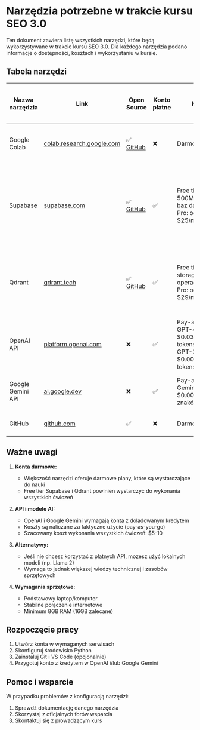 # Narzędzia potrzebne w trakcie kursu SEO 3.0

Ten dokument zawiera listę wszystkich narzędzi, które będą wykorzystywane w trakcie kursu SEO 3.0. Dla każdego narzędzia podano informacje o dostępności, kosztach i wykorzystaniu w kursie.

## Tabela narzędzi

| Nazwa narzędzia | Link | Open Source | Konto płatne | Koszt | Tygodnie kursu | Wymagane | Wymagana wersja + szacowane koszty na kurs | Komentarze |
|----------------|------|-------------|--------------|-------|----------------|----------|-------------------------------------------|------------|
| Google Colab | [colab.research.google.com](https://colab.research.google.com) | ✅ [GitHub](https://github.com/googlecolab/colabtools) | ❌ | Darmowe | 2-4 | ✅ | Wersja darmowa | Podstawowe narzędzie do pracy z kodem Python i modelami AI |
| Supabase | [supabase.com](https://supabase.com) | ✅ [GitHub](https://github.com/supabase/supabase) | ✅ | Free tier: 500MB, 50MB baz danych<br>Pro: od $25/miesiąc | 2-4 | ❌ | Wersja darmowa | Baza danych PostgreSQL z rozszerzeniami do przechowywania wektorów. Możesz wybrać Supabase lub Qdrant - są to rozwiązania zamienne. |
| Qdrant | [qdrant.tech](https://qdrant.tech) | ✅ [GitHub](https://github.com/qdrant/qdrant) | ✅ | Free tier: 1GB storage, 100K operacji/miesiąc<br>Pro: od $29/miesiąc | 4 | ❌ | Wersja darmowa | Baza danych wektorowa do przechowywania embeddingów. Możesz wybrać Qdrant lub Supabase - są to rozwiązania zamienne. |
| OpenAI API | [platform.openai.com](https://platform.openai.com) | ❌ | ✅ | Pay-as-you-go<br>GPT-4: $0.03/1K tokens<br>GPT-3.5: $0.002/1K tokens | 2-4 | ✅ | Konto płatne, szacowany koszt: $5-10 | Dostęp do modeli GPT-4 i GPT-3.5 |
| Google Gemini API | [ai.google.dev](https://ai.google.dev) | ❌ | ✅ | Pay-as-you-go<br>Gemini Pro: $0.00025/1K znaków | 2-4 | ✅ | Konto płatne, szacowany koszt: $2-5 | Dostęp do modelu Gemini Pro |
| GitHub | [github.com](https://github.com) | ✅ | ❌ | Darmowe | 1-4 | ✅ | Wersja darmowa | Platforma do hostowania repozytoriów Git |

## Ważne uwagi

1. **Konta darmowe:**
   - Większość narzędzi oferuje darmowe plany, które są wystarczające do nauki
   - Free tier Supabase i Qdrant powinien wystarczyć do wykonania wszystkich ćwiczeń

2. **API i modele AI:**
   - OpenAI i Google Gemini wymagają konta z doładowanym kredytem
   - Koszty są naliczane za faktyczne użycie (pay-as-you-go)
   - Szacowany koszt wykonania wszystkich ćwiczeń: $5-10

3. **Alternatywy:**
   - Jeśli nie chcesz korzystać z płatnych API, możesz użyć lokalnych modeli (np. Llama 2)
   - Wymaga to jednak większej wiedzy technicznej i zasobów sprzętowych

4. **Wymagania sprzętowe:**
   - Podstawowy laptop/komputer
   - Stabilne połączenie internetowe
   - Minimum 8GB RAM (16GB zalecane)

## Rozpoczęcie pracy

1. Utwórz konta w wymaganych serwisach
2. Skonfiguruj środowisko Python
3. Zainstaluj Git i VS Code (opcjonalnie)
4. Przygotuj konto z kredytem w OpenAI i/lub Google Gemini

## Pomoc i wsparcie

W przypadku problemów z konfiguracją narzędzi:
1. Sprawdź dokumentację danego narzędzia
2. Skorzystaj z oficjalnych forów wsparcia
3. Skontaktuj się z prowadzącym kurs 